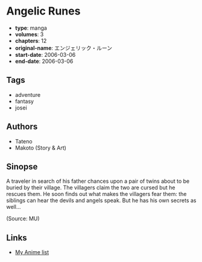 # Angelic Runes

-   **type**: manga
-   **volumes**: 3
-   **chapters**: 12
-   **original-name**: エンジェリック・ルーン
-   **start-date**: 2006-03-06
-   **end-date**: 2006-03-06

## Tags

-   adventure
-   fantasy
-   josei

## Authors

-   Tateno
-   Makoto (Story & Art)

## Sinopse

A traveler in search of his father chances upon a pair of twins about to be buried by their village. The villagers claim the two are cursed but he rescues them. He soon finds out what makes the villagers fear them: the siblings can hear the devils and angels speak. But he has his own secrets as well...

(Source: MU)

## Links

-   [My Anime list](https://myanimelist.net/manga/11325/Angelic_Runes)
